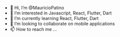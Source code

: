 - 👋 Hi, I’m @MauricioPatino
- 👀 I’m interested in Javascript, React, Flutter, Dart
- 🌱 I’m currently learning React, Flutter, Dart
- 💞️ I’m looking to collaborate on mobile applications
- 📫 How to reach me ...

<!---
MauricioPatino/MauricioPatino is a ✨ special ✨ repository because its `README.md` (this file) appears on your GitHub profile.
You can click the Preview link to take a look at your changes.
--->
